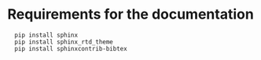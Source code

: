 Requirements for the documentation
==================================

      pip install sphinx
      pip install sphinx_rtd_theme
      pip install sphinxcontrib-bibtex
